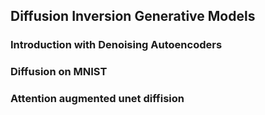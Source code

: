 ## Diffusion Inversion Generative Models

### Introduction with Denoising Autoencoders

### Diffusion on MNIST

### Attention augmented unet diffision

